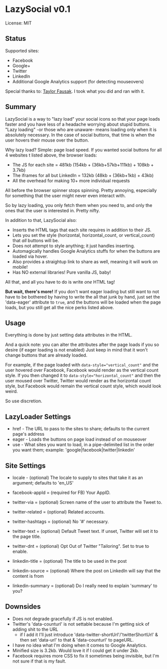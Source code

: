 LazySocial v0.1
===============
License: MIT


Status
-------

Supported sites:
  * Facebook
  * Google+
  * Twitter
  * LinkedIn
  * Additional Google Analytics support (for detecting mouseovers)


Special thanks to: [Taylor Fausak](http://taylor.fausak.me/2012/05/31/better-social-widget-lazy-loading). I took what you did and ran with it.


Summary
-------

LazySocial is a way to "lazy load" your social icons so that your page loads faster and you have less of a headache worrying about stupid buttons.
"Lazy loading" -or those who are unaware- means loading only when it is absolutely necessary. In the case of social buttons, that time is when
the user hovers their mouse over the button.

Why lazy load? Simple: page load speed. If you wanted social buttons for all 4 websites t listed above, the browser loads:

  * The JS for each site = 481kb (154kb + (36kb+57kb+111kb) + 108kb + 3.7kb)
  * The iframes for all but LinkedIn = 132kb (48kb + (36kb+1kb) + 43kb)
  * All the overhead for making 10+ more individual requests

All before the browser spinner stops spinning. Pretty annoying, especially for something that the user might never even interact with.

So by lazy loading, you only fetch them when you need to, and only the ones that the user is interested in. Pretty nifty.


In addition to that, LazySocial also:

  * Inserts the HTML tags that each site requires in addition to their JS.
  * Lets you set the style (horizontal, horizontal_count, or vertical_count) that _all_ buttons will be.
  * Does not attempt to style anything; it just handles inserting.
  * Automagically handles Google Analytics stuffs for when the buttons are loaded via hover.
  * Also provides a straightup link to share as well, meaning it will work on mobile!
  * Has NO external libraries! Pure vanilla JS, baby!


All that, and all you have to do is write _one_ HTML tag!

__But wait, there's more!__ If you don't want eager loading but still want to not have to be bothered by having to 
write the all that junk by hand, just set the 'data-eager' attribute to `true`, and the buttons will be loaded when the page loads, but you still get all the nice perks listed above.


Usage
-----
Everything is done by just setting data attributes in the HTML.

And a quick note: you can alter the attributes after the page loads if you so desire (if eager loading is not enabled)
Just keep in mind that it won't change buttons that are already loaded.

For example, if the page loaded with `data-style="vertical_count"` and the user hovered over Facebook, Facebook would render as the vertical count style. If you then changed it to `data-style="horizontal_count"` and then the user moused over Twitter, Twitter would render as the horizontal count style, but Facebook would remain the vertical count style, which would look weird.

So use discretion.


## LazyLoader Settings ##

  * href - The URL to pass to the sites to share; defaults to the current page's address
  * eager - Loads the buttons on page load instead of on mouseover
  * use - What sites you want to load, in a pipe-delimited list in the order you want them; example: 'google|facebook|twitter|linkedin'


## Site Settings ##

  * locale - (optional) The locale to supply to sites that take it as an argument; defaults to 'en_US'

  * facebook-appId = (required for FB) Your AppID.

  * twitter-via = (optional) Screen name of the user to attribute the Tweet to.
  * twitter-related = (optional) Related accounts.
  * twitter-hashtags = (optional) No '#' necessary.
  * twitter-text = (optional) Default Tweet text. If unset, Twitter will set it to the page title.
  * twitter-dnt = (optional) Opt Out of Twitter "Tailoring". Set to true to enable.

  * linkedin-title = (optional) The title to be used in the post
  * linkedin-source = (optional) Where the post on LinkedIn will say that the content is from
  * linkedin-summary = (optional) Do I really need to explain 'summary' to you?


Downsides
---------
  * Does not degrade gracefully if JS is not enabled.
  * Twitter's 'data-counturl' is not settable because I'm getting sick of adding shit to the URL
    * if I add it I'll just introduce 'data-twitter-shortUrl'/'twitterShortUrl' & then set 'data-url' to that & 'data-counturl' to pageURL.
  * I have no idea what I'm doing when it comes to Google Analytics.
  * Minified size is 3.2kb. Would love it if I could get it under 2kb.
  * Facebook requires more CSS to fix it sometimes being invisible, but I'm not sure if that is my fault.